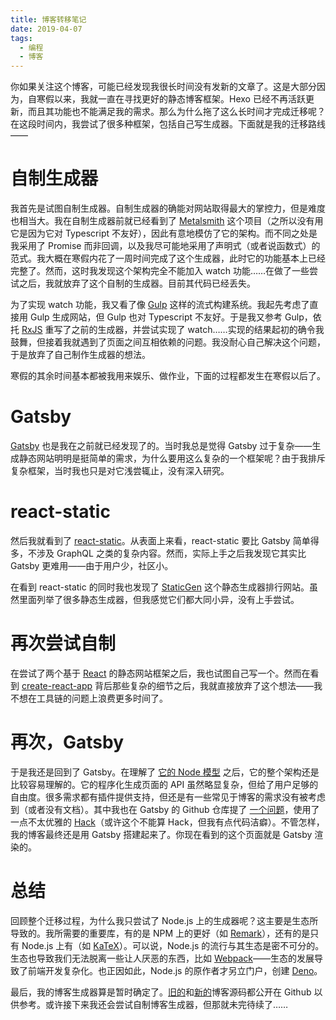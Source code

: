 ```yaml
---
title: 博客转移笔记
date: 2019-04-07
tags:
  - 编程
  - 博客
---
```


你如果关注这个博客，可能已经发现我很长时间没有发新的文章了。这是大部分因为，自寒假以来，我就一直在寻找更好的静态博客框架。Hexo 已经不再活跃更新，而且其功能也不能满足我的需求。那么为什么拖了这么长时间才完成迁移呢？在这段时间内，我尝试了很多种框架，包括自己写生成器。下面就是我的迁移路线——

<!-- more -->

# 自制生成器

我首先是试图自制生成器。自制生成器的确能对网站取得最大的掌控力，但是难度也相当大。我在自制生成器前就已经看到了 [Metalsmith](https://github.com/segmentio/metalsmith) 这个项目（之所以没有用它是因为它对 Typescript 不友好），因此有意地模仿了它的架构。而不同之处是我采用了 Promise 而非回调，以及我尽可能地采用了声明式（或者说函数式）的范式。我大概在寒假内花了一周时间完成了这个生成器，此时它的功能基本上已经完整了。然而，这时我发现这个架构完全不能加入 watch 功能……在做了一些尝试之后，我就放弃了这个自制的生成器。目前其代码已经丢失。

为了实现 watch 功能，我又看了像 [Gulp](https://gulpjs.com/) 这样的流式构建系统。我起先考虑了直接用 Gulp 生成网站，但 Gulp 也对 Typescript 不友好。于是我又参考 Gulp，依托 [RxJS](https://rxjs.dev/) 重写了之前的生成器，并尝试实现了 watch……实现的结果起初的确令我鼓舞，但接着我就遇到了页面之间互相依赖的问题。我没耐心自己解决这个问题，于是放弃了自己制作生成器的想法。

寒假的其余时间基本都被我用来娱乐、做作业，下面的过程都发生在寒假以后了。

# Gatsby

[Gatsby](https://www.gatsbyjs.org/) 也是我在之前就已经发现了的。当时我总是觉得 Gatsby 过于复杂——生成静态网站明明是挺简单的需求，为什么要用这么复杂的一个框架呢？由于我排斥复杂框架，当时我也只是对它浅尝辄止，没有深入研究。

# react-static

然后我就看到了 [react-static](https://github.com/nozzle/react-static)。从表面上来看，react-static 要比 Gatsby 简单得多，不涉及 GraphQL 之类的复杂内容。然而，实际上手之后我发现它其实比 Gatsby 更难用——由于用户少，社区小。

在看到 react-static 的同时我也发现了 [StaticGen](https://www.staticgen.com/) 这个静态生成器排行网站。虽然里面列举了很多静态生成器，但我感觉它们都大同小异，没有上手尝试。

# 再次尝试自制

在尝试了两个基于 [React](https://reactjs.org/) 的静态网站框架之后，我也试图自己写一个。然而在看到 [create-react-app](https://github.com/facebook/create-react-app) 背后那些复杂的细节之后，我就直接放弃了这个想法——我不想在工具链的问题上浪费更多时间了。

# 再次，Gatsby

于是我还是回到了 Gatsby。在理解了 [它的 Node 模型](https://www.gatsbyjs.org/docs/node-interface/) 之后，它的整个架构还是比较容易理解的。它的程序化生成页面的 API 虽然略显复杂，但给了用户足够的自由度。很多需求都有插件提供支持，但还是有一些常见于博客的需求没有被考虑到（或者没有文档）。其中我也在 Gatsby 的 Github 仓库提了 [一个问题](https://github.com/gatsbyjs/gatsby/issues/13148)，使用了一点不太优雅的 [Hack](https://github.com/zaparo/blog/commit/d4d2f9dc3c629c0465adbed1ea3e6e29e128a01a)（或许这个不能算 Hack，但我有点代码洁癖）。不管怎样，我的博客最终还是用 Gatsby 搭建起来了。你现在看到的这个页面就是 Gatsby 渲染的。

# 总结

回顾整个迁移过程，为什么我只尝试了 Node.js 上的生成器呢？这主要是生态所导致的。我所需要的重要库，有的是 NPM 上的更好（如 [Remark](https://remark.js.org/)），还有的是只有 Node.js 上有（如 [KaTeX](https://katex.org/)）。可以说，Node.js 的流行与其生态是密不可分的。生态也导致我们无法脱离一些让人厌恶的东西，比如 [Webpack](https://webpack.js.org/)——生态的发展导致了前端开发复杂化。也正因如此，Node.js 的原作者才另立门户，创建 [Deno](https://deno.land/)。

最后，我的博客生成器算是暂时确定了。[旧的](https://github.com/zaparo/blog/tree/old)和[新的](https://github.com/zaparo/blog/tree/d4d2f9dc3c629c0465adbed1ea3e6e29e128a01a)博客源码都公开在 Github 以供参考。或许接下来我还会尝试自制博客生成器，但那就未完待续了……
